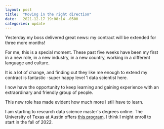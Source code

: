 ```yaml
---
layout: post
title:  "Moving in the right direction"
date:   2021-12-17 19:08:14 -0500
categories: update
---
```


Yesterday my boss delivered great news: my contract will be extended for three more months!

For me, this is a special moment. These past five weeks have been my first in a new role, in a new industry, in a new country, working in a different language and culture.

It is a lot of change, and finding out they like me enough to extend my contract is fantastic -super happy level 1 data scientist here. 

I now have the opportunity to keep learning and gaining experience with an extraordinary and friendly group of people.

This new role has made evident how much more I still have to learn. 

I am starting to research data science master's degrees online. The University of Texas at Austin offers [this program][ut]. I think I might enroll to start in the fall of 2022.

[ut]: https://ms-datascience.utexas.edu